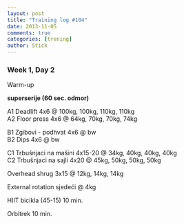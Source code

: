 ```yaml
---
layout: post
title: "Training log #104"
date: 2013-11-05
comments: true
categories: [trening]
author: Stick
---
```


### Week 1, Day 2  

Warm-up  

**superserije (60 sec. odmor)**  

A1 Deadlift 4x6 @ 100kg, 100kg, 110kg, 110kg  
A2 Floor press 4x6 @ 64kg, 70kg, 70kg, 74kg  

B1 Zgibovi - podhvat 4x6 @ bw  
B2 Dips 4x6 @ bw  

C1 Trbušnjaci na mašini 4x15-20 @ 34kg, 40kg, 40kg, 40kg  
C2 Trbušnjaci na sajli 4x20 @ 45kg, 50kg, 50kg, 50kg  

Overhead shrug 3x15 @ 12kg, 14kg, 14kg  

External rotation sjedeći @ 4kg  

HIIT bicikla (45-15) 10 min.  

Orbitrek 10 min.  
